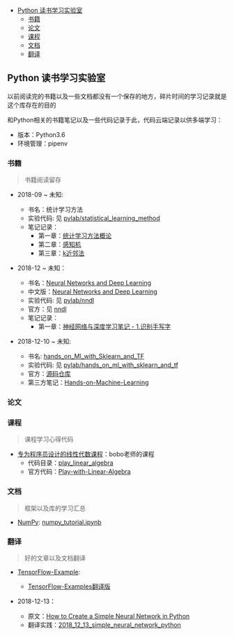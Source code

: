 
<!-- @import "[TOC]" {cmd="toc" depthFrom=1 depthTo=6 orderedList=false} -->

<!-- code_chunk_output -->

* [Python 读书学习实验室](#python-读书学习实验室)
	* [书籍](#书籍)
	* [论文](#论文)
	* [课程](#课程)
	* [文档](#文档)
	* [翻译](#翻译)

<!-- /code_chunk_output -->


## Python 读书学习实验室

以前阅读完的书籍以及一些文档都没有一个保存的地方，碎片时间的学习记录就是这个库存在的目的

和Python相关的书籍笔记以及一些代码记录于此，代码云端记录以供多端学习：

- 版本：Python3.6
- 环境管理：pipenv

### 书籍

> 书籍阅读留存

- 2018-09 ~ 未知:
    - 书名：统计学习方法
    - 实验代码: 见 [pylab/statistical_learning_method](./pylab/statistical_learning_method)
    - 笔记记录：
        - 第一章：[统计学习方法概论](https://www.howie6879.cn/post/37/)
        - 第二章：[感知机](https://www.howie6879.cn/post/38/)
        - 第三章：[k近邻法](https://www.howie6879.cn/post/39/)

- 2018-12 ~ 未知：
    - 书名：[Neural Networks and Deep Learning](http://neuralnetworksanddeeplearning.com/)
    - 中文版：[Neural Networks and Deep Learning](https://github.com/zhanggyb/nndl)
    - 实验代码: 见 [pylab/nndl](./pylab/nndl)
    - 官方：见 [nndl](https://github.com/mnielsen/neural-networks-and-deep-learning)
    - 笔记记录：
        - 第一章：[神经网络与深度学习笔记 - 1.识别手写字](https://www.howie6879.cn/post/33/)

- 2018-12-10 ~ 未知:
    - 书名: [hands_on_Ml_with_Sklearn_and_TF](https://github.com/apachecn/hands_on_Ml_with_Sklearn_and_TF)
    - 实验代码: 见 [pylab/hands_on_ml_with_sklearn_and_tf](./pylab/hands_on_ml_with_sklearn_and_tf)
    - 官方：[源码仓库](https://github.com/ageron/handson-ml)
    - 第三方笔记：[Hands-on-Machine-Learning](https://github.com/DeqianBai/Hands-on-Machine-Learning)

### 论文


### 课程

> 课程学习心得代码

- [专为程序员设计的线性代数课程](https://coding.imooc.com/class/260.html)：bobo老师的课程
    - 代码目录：[play_linear_algebra](./pylab/play_linear_algebra)
    - 官方代码：[Play-with-Linear-Algebra](https://github.com/liuyubobobo/Play-with-Linear-Algebra)

### 文档

> 框架以及库的学习汇总

- [NumPy](https://docs.scipy.org/doc/numpy-1.15.0/user/quickstart.html): [numpy_tutorial.ipynb](./tutorial/numpy/numpy_tutirial.ipnb)

### 翻译

> 好的文章以及文档翻译

- [TensorFlow-Example](https://github.com/aymericdamien/TensorFlow-Examples):
    - [TensorFlow-Examples翻译版](./pylab/tutorial/TensorFlow-Examples)

- 2018-12-13：
    - 原文：[How to Create a Simple Neural Network in Python](https://www.kdnuggets.com/2018/10/simple-neural-network-python.html)
    - 翻译实践：[2018_12_13_simple_neural_network_python](./docs/2018_12_13_simple_neural_network_python.ipynb)
